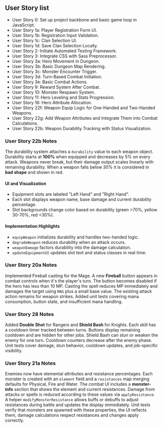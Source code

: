 ## User Story list
- User Story 0: Set up project backbone and basic game loop in JavaScript.
- User Story 1a: Player Registration Form UI.
- User Story 1b: Registration Input Validation.
- User Story 1c: Clan Selection UI.
- User Story 1d: Save Clan Selection Locally.
- User Story 2: Initiate Automated Testing Framework.
- User Story 3: Integrate CSS with Sass Preprocessor.
- User Story 3a: Hero Movement in Dungeon.
- User Story 3b: Basic Dungeon Map Rendering.
- User Story 3c: Monster Encounter Trigger.
- User Story 3d: Turn-Based Combat Initiation.
- User Story 3e: Basic Combat Actions.
- User Story 9: Reward System After Combat.
- User Story 10: Monster Respawn System.
- User Story 11: Hero Leveling and Stats Progression.
- User Story 16: Hero Attribute Allocation.
- User Story 22f: Weapon Equip Logic for One-Handed and Two-Handed Weapons.
- User Story 22g: Add Weapon Attributes and Integrate Them into Combat Calculations.
- User Story 22b: Weapon Durability Tracking with Status Visualization.

### User Story 22b Notes
The durability system attaches a `durability` value to each weapon object. Durability
starts at **100%** when equipped and decreases by 5% on every attack. Weapons never
break, but their damage output scales linearly with remaining durability. When a
weapon falls below 30% it is considered in **bad shape** and shown in red.

#### UI and Visualization
- Equipment slots are labeled "Left Hand" and "Right Hand".
- Each slot displays weapon name, base damage and current durability percentage.
- Slot backgrounds change color based on durability (green >70%, yellow 30-70%, red <30%).

#### Implementation Highlights
- `equipWeapon` initializes durability and handles two-handed logic.
- `degradeWeapon` reduces durability when an attack occurs.
- `weaponDamage` factors durability into the damage calculation.
- `updateEquipmentUI` updates slot text and status classes in real time.

### User Story 20a Notes
Implemented Fireball casting for the Mage. A new **Fireball** button appears in
combat controls when it's the player's turn. The button becomes disabled if the
hero has less than 10 MP. Casting the spell reduces MP immediately and damages
the target using `MAG` plus a small base value. The existing attack action
remains for weapon strikes. Added unit tests covering mana consumption, button
state, and insufficient mana handling.

### User Story 28 Notes
Added **Double Shot** for Rangers and **Shield Bash** for Knights. Each skill has
a cooldown timer tracked between turns. Buttons display remaining cooldown and are
hidden for other jobs. Shield Bash can stun or weaken the enemy for one turn.
Cooldown counters decrease after the enemy phase. Unit tests cover damage, stun
behavior, cooldown updates, and job-specific visibility.

### User Story 21a Notes
Enemies now have elemental attributes and resistance percentages. Each monster
is created with an `element` field and a `resistances` map merging defaults for
Physical, Fire and Water. The combat UI includes a **monster-info** section that
shows the element and current resistances. Damage from attacks or spells is
reduced according to these values via `applyResistance`. A helper
`modifyMonsterResistance` allows buffs or debuffs to adjust resistances during
battle and updates the display immediately. Unit tests verify that monsters are
spawned with these properties, the UI reflects them, damage calculations respect
resistances and changes apply correctly.
